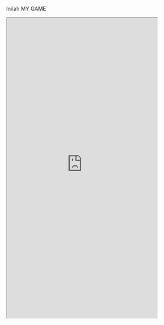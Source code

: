 Inilah MY GAME
<iframe src="https://musachusnaini.github.io/flappy-bird-phaser3/" width="400" height="800"></iframe>
